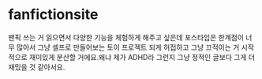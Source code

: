 # fanfictionsite
팬픽 쓰는 거 읽으면서 다양한 기능을 체험하게 해주고 싶은데 포스타입은 한계점이 너무 많아서 그냥 셀프로 만들어보는 토이 프로젝트 되게 허접하고 그냥 끄적이는 거 시작적으로 재미있게 분산할 거에요.왜냐 제가 ADHD라 그런지 그냥 정적인 글보다 그게 더 재밌을 것 같아서요.
